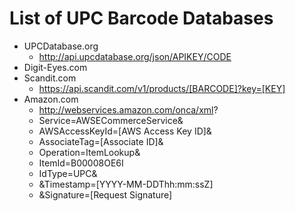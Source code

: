 # List of UPC Barcode Databases
* UPCDatabase.org
	* http://api.upcdatabase.org/json/APIKEY/CODE
* Digit-Eyes.com
* Scandit.com
	* https://api.scandit.com/v1/products/[BARCODE]?key=[KEY]
* Amazon.com
	* http://webservices.amazon.com/onca/xml?
	* Service=AWSECommerceService&
	* AWSAccessKeyId=[AWS Access Key ID]&
	* AssociateTag=[Associate ID]&  
	* Operation=ItemLookup&
	* ItemId=B00008OE6I
	* IdType=UPC&
	* &Timestamp=[YYYY-MM-DDThh:mm:ssZ]
	* &Signature=[Request Signature]